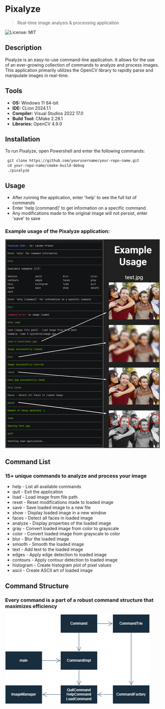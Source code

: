 # Pixalyze 
> Real-time image analysis & processing application

![License: MIT](https://img.shields.io/badge/License-MIT-blue.svg)

## Description
Pixalyze is an easy-to-use command-line application. It allows for the use of an ever-growing collection of commands to analyze and process images.
This application primarily utilizes the OpenCV library to rapidly parse and manipulate images in real-time. 

## Tools 
- __OS:__ Windows 11 64-bit
- __IDE:__ CLion 2024.1.1
- __Compiler:__ Visual Studios 2022 17.0
- __Build Tool:__ CMake 2.28.1
- __Libraries:__ OpenCV 4.9.0

## Installation
To run Pixalyze, open Powershell and enter the following commands:
 ```
  git clone https://github.com/yourusername/your-repo-name.git
  cd your-repo-name/cmake-build-debug
  ./pixalyze
 ```
## Usage
- After running the application, enter 'help' to see the full list of commands<br>
- Enter 'help [command]' to get information on a specific command<br>
- Any modifications made to the original image will not persist, enter 'save' to save
### Example usage of the Pixalyze application:<br>
![Example Usage](example_usage.png)

## Command List
### 15+ unique commands to analyze and process your image
- help - List all available commands
- quit - Exit the application
- load - Load image from file path
- reset - Reset modifications made to loaded image
- save - Save loaded image to a new file
- show - Display loaded image in a new window
- faces - Detect all faces in loaded image
- analyze - Display properties of the loaded image
- gray - Convert loaded image from color to grayscale
- color - Convert loaded image from grayscale to color
- blur - Blur the loaded image
- smooth - Smooth the loaded image
- text - Add text to the loaded image
- edges - Apply edge detection to loaded image
- contours - Apply contour detection to loaded image
- histogram - Create histogram plot of pixel values
- ascii - Create ASCII art of loaded image
  
## Command Structure
### Every command is a part of a robust command structure that maximizes efficiency
![Command Structure](command_structure.png)
